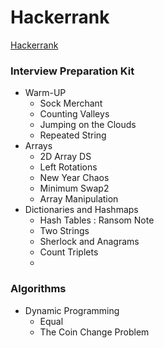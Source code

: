 # Hackerrank
[Hackerrank](https://www.hackerrank.com/)   

### Interview Preparation Kit
- Warm-UP
    - Sock Merchant
    - Counting Valleys
    - Jumping on the Clouds
    - Repeated String  
- Arrays
    - 2D Array DS 
    - Left Rotations  
    - New Year Chaos
    - Minimum Swap2
    - Array Manipulation
- Dictionaries and Hashmaps
    - Hash Tables : Ransom Note
    - Two Strings
    - Sherlock and Anagrams
    - Count Triplets
    - 

### Algorithms
- Dynamic Programming
    - Equal
    - The Coin Change Problem

